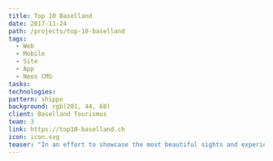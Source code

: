 ```yaml
---
title: Top 10 Baselland
date: 2017-11-24
path: /projects/top-10-baselland
tags:
  - Web
  - Mobile
  - Site
  - App
  - Neos CMS
tasks:
technologies:
pattern: shippo
background: rgb(201, 44, 68)
client: Baselland Tourismus
team: 3
link: https://top10-baselland.ch
icon: icon.svg
teaser: "In an effort to showcase the most beautiful sights and experiences the canton of Basel Country has to offer, the local office of tourism decided to create a brand new website and an accompanying app."
---
```

